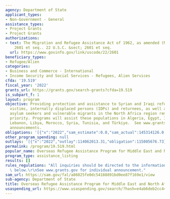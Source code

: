 ```yaml
---
agency: Department of State
applicant_types:
- Non-Government - General
assistance_types:
- Project Grants
- Project Grants
authorizations:
- text: The Migration and Refugee Assistance Act of 1962, as amended (MRA), 22 U.S.C.
    2601 et seq.. 22 U.S.C. &sect; 2601 et seq.
  url: https://www.govinfo.gov/link/uscode/22/2601
beneficiary_types:
- Refugee/Alien
categories:
- Business and Commerce - International
- Income Security and Social Services - Refugees, Alien Services
cfda: '19.519'
fiscal_year: '2022'
grants_url: https://grants.gov/search-grants?cfda=19.519
is_subpart_f: 1
layout: program
objective: Providing protection and assistance to Syrian and Iraqi refugees, conflict
  victims, internally displaced persons (IDPs) and returnees, as well as refugees,
  asylum seekers and vulnerable migrants in the North Africa region remains a high
  priority. Programs will assist these populations in Algeria, Egypt, Iraq, Jordan,
  Lebanon, Libya, Morocco, Syria, Tunisia, and Türkiye.  See www.grants.gov for individual
  announcements.
obligations: '[{"x":"2022","sam_estimate":0.0,"sam_actual":145314126.0,"usa_spending_actual":144658712.18},{"x":"2023","sam_estimate":0.0,"sam_actual":141290696.0,"usa_spending_actual":107994110.25},{"x":"2024","sam_estimate":140000000.0,"sam_actual":0.0,"usa_spending_actual":48499121.1}]'
other_program_spending: null
outlays: '[{"x":"2022","outlay":114062013.31,"obligation":115005676.73},{"x":"2023","outlay":87122752.41,"obligation":112979087.96},{"x":"2024","outlay":-113571.95,"obligation":52466461.47}]'
permalink: /program/19.519.html
popular_name: Overseas Refugee Assistance Program for Middle East and North Africa
program_type: assistance_listing
results: []
rules_regulations: "All inquiries should be directed to the information contacts listed\
  \ below.\r\nSee www.grants.gov for individual announcement."
sam_url: https://sam.gov/fal/a86025fe0dc54188891bd0ee87f169e1/view
sub-agency: Department of State
title: Overseas Refugee Assistance Program for Middle East and North Africa Program
usaspending_url: https://www.usaspending.gov/search/?hash=e4ab6deb2cc44d4f977c712ad80e4c81
---
```

